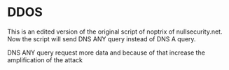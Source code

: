 # DDOS
This is an edited version of the original script of noptrix of nullsecurity.net.
Now the script will send DNS ANY query instead of DNS A query.

DNS ANY query request more data and because of that increase the amplification of the attack
